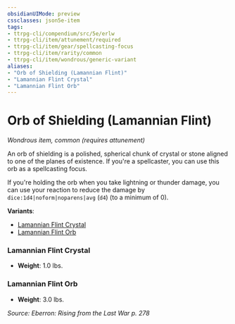 ```yaml
---
obsidianUIMode: preview
cssclasses: json5e-item
tags:
- ttrpg-cli/compendium/src/5e/erlw
- ttrpg-cli/item/attunement/required
- ttrpg-cli/item/gear/spellcasting-focus
- ttrpg-cli/item/rarity/common
- ttrpg-cli/item/wondrous/generic-variant
aliases: 
- "Orb of Shielding (Lamannian Flint)"
- "Lamannian Flint Crystal"
- "Lamannian Flint Orb"
---
```

# Orb of Shielding (Lamannian Flint)
*Wondrous item, common (requires attunement)*  



An orb of shielding is a polished, spherical chunk of crystal or stone aligned to one of the planes of existence. If you're a spellcaster, you can use this orb as a spellcasting focus.

If you're holding the orb when you take lightning or thunder damage, you can use your reaction to reduce the damage by `dice:1d4|noform|noparens|avg` (`d4`) (to a minimum of 0).

**Variants**:
- [Lamannian Flint Crystal](#Lamannian%20Flint%20Crystal)
- [Lamannian Flint Orb](#Lamannian%20Flint%20Orb)

### Lamannian Flint Crystal

- **Weight**: 1.0 lbs.

### Lamannian Flint Orb

- **Weight**: 3.0 lbs.


*Source: Eberron: Rising from the Last War p. 278*